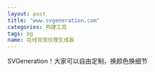 ```yaml
---
layout: post
title: "www.svgeneration.com"
categories: 构建工具
tags: bg
name: 在线背景纹理生成器
---
```


SVGeneration！大家可以自由定制，换颜色换细节<!--break-->

